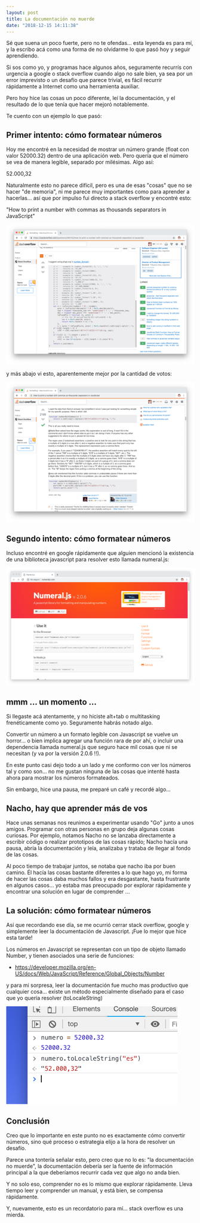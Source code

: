 ```yaml
---
layout: post
title: La documentación no muerde
date: "2018-12-15 14:11:38"
---
```


Sé que suena un poco fuerte, pero no te ofendas... esta leyenda es para mí, y la escribo acá como una forma de no olvidarme lo que pasó hoy y seguir aprendiendo.

Si sos como yo, y programas hace algunos años, seguramente recurrís con urgencia a google o stack overflow cuando algo no sale bien, ya sea por un error imprevisto o un desafío que parece trivial, es fácil recurrir rápidamente a Internet como una herramienta auxiliar.

Pero hoy hice las cosas un poco diferente, leí la documentación, y el resultado de lo que tenía que hacer mejoró notablemente.

Te cuento con un ejemplo lo que pasó:

## Primer intento: cómo formatear números

Hoy me encontré en la necesidad de mostrar un número grande (float con valor 52000.32) dentro de una aplicación web. Pero quería que el número se vea de manera legible, separado por milésimas. Algo así:

52.000,32

Naturalmente esto no parece difícil, pero es una de esas "cosas" que no se hacer "de memoria", ni me parece muy importantes como para aprender a hacerlas... así que por impulso fui directo a stack overflow y encontré esto:

"How to print a number with commas as thousands separators in JavaScript"

![image-20181211172619832](/images/2018/12/image-20181211172619832.png)

y más abajo vi esto, aparentemente mejor por la cantidad de votos:

![image-20181211172703438](/images/2018/12/image-20181211172703438.png)

## Segundo intento: cómo formatear números

Incluso encontré en google rápidamente que alguien mencionó la existencia de una biblioteca javascript para resolver esto llamada numeral.js:

![image-20181211172850568](/images/2018/12/image-20181211172850568.png)

## mmm ... un momento ...

Si llegaste acá atentamente, y no hiciste alt+tab o multitasking frenéticamente como yo. Seguramente habrás notado algo.

Convertir un número a un formato legible con Javascript se vuelve un horror... o bien implica agregar una función rara de por ahí, o incluir una dependencia llamada numeral.js que seguro hace mil cosas que ni se necesitan (y va por la versión 2.0.6 !!).

En este punto casi dejo todo a un lado y me conformo con ver los números tal y como son... no me gustan ninguna de las cosas que intenté hasta ahora para mostrar los números formateados.

Sin embargo, hice una pausa, me preparé un café y recordé algo...

## Nacho, hay que aprender más de vos

Hace unas semanas nos reunimos a experimentar usando "Go" junto a unos amigos. Programar con otras personas en grupo deja algunas cosas curiosas. Por ejemplo, notamos Nacho no se lanzaba directamente a escribir código o realizar prototipos de las cosas rápido; Nacho hacía una pausa, abría la documentación y leía, analizaba y trataba de llegar al fondo de las cosas.

Al poco tiempo de trabajar juntos, se notaba que nacho iba por buen camino. Él hacía las cosas bastante diferentes a lo que hago yo, mi forma de hacer las cosas daba muchos fallos y era desgastante, hasta frustrante en algunos casos... yo estaba mas preocupado por explorar rápidamente y encontrar una solución en lugar de comprender ...

## La solución: cómo formatear números

Así que recordando ese día, se me ocurrió cerrar stack overflow, google y simplemente leer la documentación de Javascript. ¡Fue lo mejor que hice esta tarde!

Los números en Javascript se representan con un tipo de objeto llamado Number, y tienen asociados una serie de funciones:

- https://developer.mozilla.org/en-US/docs/Web/JavaScript/Reference/Global_Objects/Number

y para mi sorpresa, leer la documentación fue mucho mas productivo que cualquier cosa... existe un método especialmente diseñado para el caso que yo quería resolver (toLocaleString)

![image-20181211174816305](/images/2018/12/image-20181211174816305.png)

## Conclusión

Creo que lo importante en este punto no es exactamente cómo convertir números, sino qué proceso o estrategia elijo a la hora de resolver un desafío.

Parece una tontería señalar esto, pero creo que no lo es: "la documentación no muerde", la documentación debería ser la fuente de información principal a la que deberíamos recurrir cada vez que algo no anda bien.

Y no solo eso, comprender no es lo mismo que explorar rápidamente. Lleva tiempo leer y comprender un manual, y está bien, se compensa rápidamente.

Y, nuevamente, esto es un recordatorio para mí... stack overflow es una mierda.

